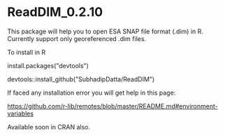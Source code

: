 # ReadDIM_0.2.10
This package will help you to open ESA SNAP file format (.dim) in R. Currently support only georeferenced .dim files.



To install in R

install.packages("devtools")

devtools::install_github("SubhadipDatta/ReadDIM")

If faced any installation error you will get help in this page:

https://github.com/r-lib/remotes/blob/master/README.md#environment-variables

Available soon in CRAN also.
